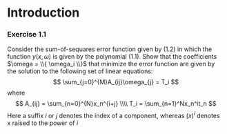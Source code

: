 # Introduction

### Exercise 1.1
Consider the sum-of-sequares error function given by (1.2) in which the function $y(x, \omega)$ is given by the polynomial (1.1). Show that the coefficients $\omega = \\{ \omega_i \\}$ that minimize the error function are given by the solution to the following set of linear equations:
$$
\sum_{j=0}^{M}A_{ij}\omega_{j} = T_i
$$
where
$$
A_{ij} = \sum_{n=0}^{N}x_n^{i+j} \\\\
T_i = \sum_{n=1}^Nx_n^it_n
$$
Here a suffix $i$ or $j$ denotes the index of a component, whereas $(x)^i$ denotes x raised to the power of $i$
